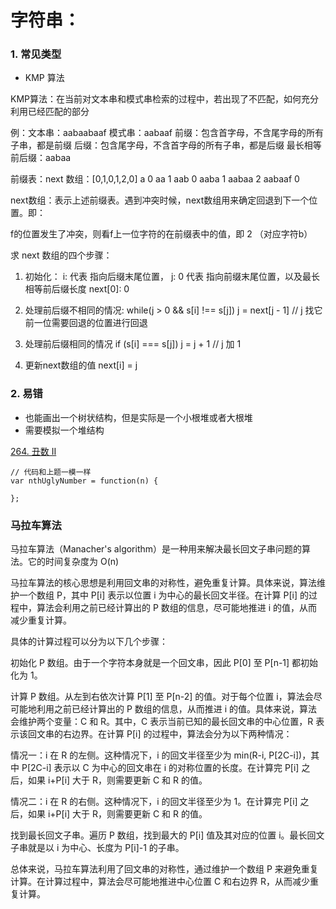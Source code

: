 # 字符串：

### 1. 常见类型

* KMP 算法
  
KMP算法：在当前对文本串和模式串检索的过程中，若出现了不匹配，如何充分利用已经匹配的部分

例：文本串：aabaabaaf  模式串：aabaaf
前缀：包含首字母，不含尾字母的所有子串，都是前缀
后缀：包含尾字母，不含首字母的所有子串，都是后缀
最长相等前后缀：aabaa

前缀表：next 数组：[0,1,0,1,2,0]
a 0
aa 1
aab 0
aaba 1
aabaa 2
aabaaf 0

next数组：表示上述前缀表。遇到冲突时候，next数组用来确定回退到下一个位置。即：
  
  f的位置发生了冲突，则看f上一位字符的在前缀表中的值，即 2 （对应字符b）

求 next 数组的四个步骤：

1. 初始化：
  i: 代表 指向后缀末尾位置，
  j: 0  代表 指向前缀末尾位置，以及最长相等前后缀长度
  next[0]: 0

2. 处理前后缀不相同的情况:
  while(j > 0 && s[i] !== s[j]) 
    j = next[j - 1]  // j 找它前一位需要回退的位置进行回退

3. 处理前后缀相同的情况
  if (s[i] === s[j]) 
    j = j + 1 // j 加 1

4. 更新next数组的值
  next[i] = j


### 2. 易错

* 也能画出一个树状结构，但是实际是一个小根堆或者大根堆
* 需要模拟一个堆结构



[264. 丑数 II](https://leetcode.cn/problems/ugly-number-ii/)

````
// 代码和上题一模一样
var nthUglyNumber = function(n) {

};

````


### 马拉车算法

马拉车算法（Manacher's algorithm）是一种用来解决最长回文子串问题的算法。它的时间复杂度为 O(n)

马拉车算法的核心思想是利用回文串的对称性，避免重复计算。具体来说，算法维护一个数组 P，其中 P[i] 表示以位置 i 为中心的最长回文半径。在计算 P[i] 的过程中，算法会利用之前已经计算出的 P 数组的信息，尽可能地推进 i 的值，从而减少重复计算。

具体的计算过程可以分为以下几个步骤：

初始化 P 数组。由于一个字符本身就是一个回文串，因此 P[0] 至 P[n-1] 都初始化为 1。

计算 P 数组。从左到右依次计算 P[1] 至 P[n-2] 的值。对于每个位置 i，算法会尽可能地利用之前已经计算出的 P 数组的信息，从而推进 i 的值。具体来说，算法会维护两个变量：C 和 R。其中，C 表示当前已知的最长回文串的中心位置，R 表示该回文串的右边界。在计算 P[i] 的过程中，算法会分为以下两种情况：

情况一：i 在 R 的左侧。这种情况下，i 的回文半径至少为 min(R-i, P[2C-i])，其中 P[2C-i] 表示以 C 为中心的回文串在 i 的对称位置的长度。在计算完 P[i] 之后，如果 i+P[i] 大于 R，则需要更新 C 和 R 的值。

情况二：i 在 R 的右侧。这种情况下，i 的回文半径至少为 1。在计算完 P[i] 之后，如果 i+P[i] 大于 R，则需要更新 C 和 R 的值。

找到最长回文子串。遍历 P 数组，找到最大的 P[i] 值及其对应的位置 i。最长回文子串就是以 i 为中心、长度为 P[i]-1 的子串。

总体来说，马拉车算法利用了回文串的对称性，通过维护一个数组 P 来避免重复计算。在计算过程中，算法会尽可能地推进中心位置 C 和右边界 R，从而减少重复计算。





